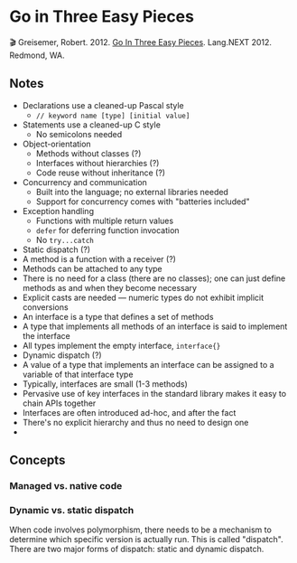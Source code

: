 # Go in Three Easy Pieces

🎬 Greisemer, Robert. 2012. [Go In Three Easy Pieces](https://docs.microsoft.com/en-us/events/lang-next-2012/go-in-three-easy-pieces). Lang.NEXT 2012. Redmond, WA.

## Notes

* Declarations use a cleaned-up Pascal style
    - `// keyword name [type] [initial value]`
* Statements use a cleaned-up C style
    - No semicolons needed
* Object-orientation
    - Methods without classes (?)
    - Interfaces without hierarchies (?)
    - Code reuse without inheritance (?)
* Concurrency and communication
    - Built into the language; no external libraries needed
    - Support for concurrency comes with "batteries included"
* Exception handling
    - Functions with multiple return values
    - `defer` for deferring function invocation
    - No `try...catch`
* Static dispatch (?)
* A method is a function with a receiver (?)
* Methods can be attached to any type
* There is no need for a class (there are no classes); one can just define methods as and when they 
become necessary
* Explicit casts are needed — numeric types do not exhibit implicit conversions
* An interface is a type that defines a set of methods
* A type that implements all methods of an interface is said to implement the interface
* All types implement the empty interface, `interface{}`
* Dynamic dispatch (?)
* A value of a type that implements an interface can be assigned to a variable of that interface 
type
* Typically, interfaces are small (1-3 methods)
* Pervasive use of key interfaces in the standard library makes it easy to chain APIs together
* Interfaces are often introduced ad-hoc, and after the fact
* There's no explicit hierarchy and thus no need to design one
*

## Concepts

### Managed vs. native code
### Dynamic vs. static dispatch

When code involves polymorphism, there needs to be a mechanism to determine which specific version 
is actually run. This is called "dispatch". There are two major forms of dispatch: static and 
dynamic dispatch.
